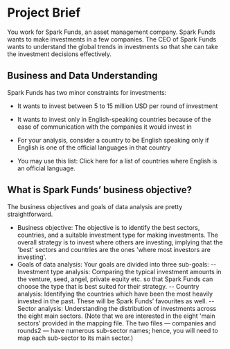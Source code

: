 # Project Brief
You work for Spark Funds, an asset management company. Spark Funds wants to make investments in a few companies. The CEO of Spark Funds wants to understand the global trends in investments so that she can take the investment decisions effectively.

## Business and Data Understanding
Spark Funds has two minor constraints for investments:

- It wants to invest between 5 to 15 million USD per round of investment

- It wants to invest only in English-speaking countries because of the ease of communication with the companies it would invest in

- For your analysis, consider a country to be English speaking only if English is one of the official languages in that country

- You may use this list: Click here for a list of countries where English is an official language.

## What is Spark Funds’ business objective?

The business objectives and goals of data analysis are pretty straightforward.

- Business objective: The objective is to identify the best sectors, countries, and a suitable investment type for making investments. The overall strategy is to invest where others are investing, implying that the 'best' sectors and countries are the ones 'where most investors are investing'.
- Goals of data analysis: Your goals are divided into three sub-goals:
-- Investment type analysis: Comparing the typical investment amounts in the venture, seed, angel, private equity etc. so that Spark Funds can choose the type that is best suited for their strategy.
-- Country analysis: Identifying the countries which have been the most heavily invested in the past. These will be Spark Funds’ favourites as well.
-- Sector analysis: Understanding the distribution of investments across the eight main sectors. (Note that we are interested in the eight 'main sectors' provided in the mapping file. The two files — companies and rounds2 — have numerous sub-sector names; hence, you will need to map each sub-sector to its main sector.)
